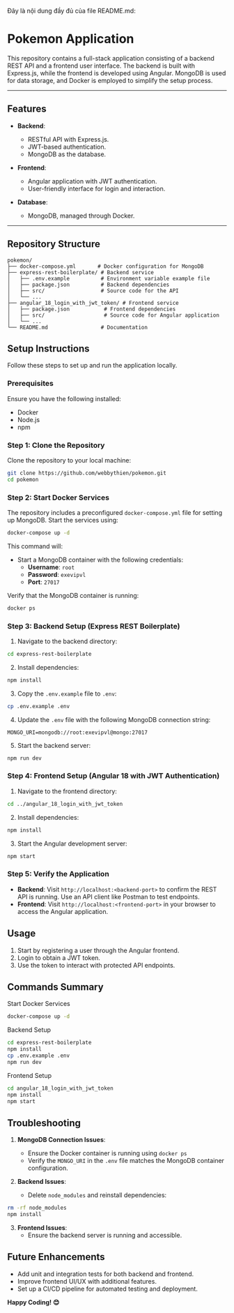 Đây là nội dung đầy đủ của file README.md:

# Pokemon Application

This repository contains a full-stack application consisting of a backend REST API and a frontend user interface. The backend is built with Express.js, while the frontend is developed using Angular. MongoDB is used for data storage, and Docker is employed to simplify the setup process.

---

## **Features**

- **Backend**: 
  - RESTful API with Express.js.
  - JWT-based authentication.
  - MongoDB as the database.
  
- **Frontend**:
  - Angular application with JWT authentication.
  - User-friendly interface for login and interaction.

- **Database**:
  - MongoDB, managed through Docker.

---

## **Repository Structure**

```plaintext
pokemon/
├── docker-compose.yml       # Docker configuration for MongoDB
├── express-rest-boilerplate/ # Backend service
│   ├── .env.example          # Environment variable example file
│   ├── package.json          # Backend dependencies
│   ├── src/                  # Source code for the API
│   └── ...
├── angular_18_login_with_jwt_token/ # Frontend service
│   ├── package.json           # Frontend dependencies
│   ├── src/                   # Source code for Angular application
│   └── ...
└── README.md                 # Documentation
```

## Setup Instructions

Follow these steps to set up and run the application locally.

### Prerequisites
Ensure you have the following installed:
- Docker
- Node.js
- npm

### **Step 1: Clone the Repository**
Clone the repository to your local machine:
```bash
git clone https://github.com/webbythien/pokemon.git
cd pokemon
```

### **Step 2: Start Docker Services**
The repository includes a preconfigured `docker-compose.yml` file for setting up MongoDB. Start the services using:

```bash
docker-compose up -d
```

This command will:
* Start a MongoDB container with the following credentials:
   * **Username**: `root`
   * **Password**: `exevipvl`
   * **Port**: `27017`

Verify that the MongoDB container is running:
```bash
docker ps
```

### **Step 3: Backend Setup (Express REST Boilerplate)**
1. Navigate to the backend directory:
```bash
cd express-rest-boilerplate
```

2. Install dependencies:
```bash
npm install
```

3. Copy the `.env.example` file to `.env`:
```bash
cp .env.example .env
```

4. Update the `.env` file with the following MongoDB connection string:
```
MONGO_URI=mongodb://root:exevipvl@mongo:27017
```

5. Start the backend server:
```bash
npm run dev
```

### **Step 4: Frontend Setup (Angular 18 with JWT Authentication)**
1. Navigate to the frontend directory:
```bash
cd ../angular_18_login_with_jwt_token
```

2. Install dependencies:
```bash
npm install
```

3. Start the Angular development server:
```bash
npm start
```

### **Step 5: Verify the Application**
* **Backend**: Visit `http://localhost:<backend-port>` to confirm the REST API is running. Use an API client like Postman to test endpoints.
* **Frontend**: Visit `http://localhost:<frontend-port>` in your browser to access the Angular application.

## **Usage**
1. Start by registering a user through the Angular frontend.
2. Login to obtain a JWT token.
3. Use the token to interact with protected API endpoints.

## **Commands Summary**
Start Docker Services
```bash
docker-compose up -d
```

Backend Setup
```bash
cd express-rest-boilerplate
npm install
cp .env.example .env
npm run dev
```

Frontend Setup
```bash
cd angular_18_login_with_jwt_token
npm install
npm start
```

## **Troubleshooting**

1. **MongoDB Connection Issues**:
   * Ensure the Docker container is running using `docker ps`
   * Verify the `MONGO_URI` in the `.env` file matches the MongoDB container configuration.

2. **Backend Issues**:
   * Delete `node_modules` and reinstall dependencies:
```bash
rm -rf node_modules
npm install
```

3. **Frontend Issues**:
   * Ensure the backend server is running and accessible.

## **Future Enhancements**
* Add unit and integration tests for both backend and frontend.
* Improve frontend UI/UX with additional features.
* Set up a CI/CD pipeline for automated testing and deployment.

**Happy Coding! 😊**